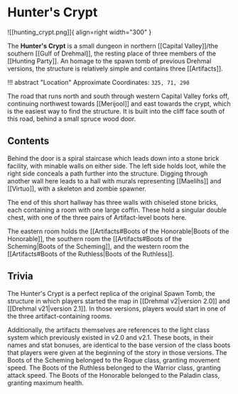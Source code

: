# Hunter's Crypt

![[hunting_crypt.png]]{ align=right width="300" }

The **Hunter's Crypt** is a small dungeon in northern [[Capital Valley]]/the southern [[Gulf of Drehmal]], the resting place of three members of the [[Hunting Party]]. An homage to the spawn tomb of previous Drehmal versions, the structure is relatively simple and contains three [[Artifacts]].

!!! abstract "Location"
    Approximate Coordinates: `325, 71, 290`

The road that runs north and south through western Capital Valley forks off, continuing northwest towards [[Merijool]] and east towards the crypt, which is the easiest way to find the structure. It is built into the cliff face south of this road, behind a small spruce wood door.

## Contents

Behind the door is a spiral staircase which leads down into a stone brick facility, with minable walls on either side. The left side holds loot, while the right side conceals a path further into the structure. Digging through another wall here leads to a hall with murals representing [[Maelihs]] and [[Virtuo]], with a skeleton and zombie spawner.

The end of this short hallway has three walls with chiseled stone bricks, each containing a room with one large coffin. These hold a singular double chest, with one of the three pairs of Artifact-level boots here.

The eastern room holds the [[Artifacts#Boots of the Honorable|Boots of the Honorable]], the southern room the [[Artifacts#Boots of the Scheming|Boots of the Scheming]], and the western room the [[Artifacts#Boots of the Ruthless|Boots of the Ruthless]].

## Trivia

The Hunter's Crypt is a perfect replica of the original Spawn Tomb, the structure in which players started the map in [[Drehmal v2|version 2.0]] and [[Drehmal v21|version 2.1]]. In those versions, players would start in one of the three artifact-containing rooms.

Additionally, the artifacts themselves are references to the light class system which previously existed in v2.0 and v2.1. These boots, in their names and stat bonuses, are identical to the base version of the class boots that players were given at the beginning of the story in those versions. The Boots of the Scheming belonged to the Rogue class, granting movement speed. The Boots of the Ruthless belonged to the Warrior class, granting attack speed. The Boots of the Honorable belonged to the Paladin class, granting maximum health.
